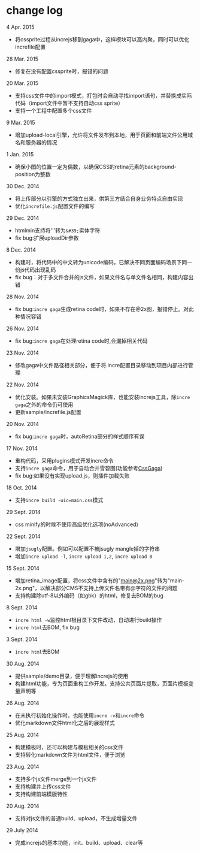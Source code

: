 change log
============
4 Apr. 2015
 * 将cssprite过程从increjs移到gaga中，这样模块可以高内聚，同时可以优化increfile配置

28 Mar. 2015
 * 修复在没有配置cssprite时，报错的问题

20 Mar. 2015
 * 支持css文件中的import模式，打包时会自动寻找import语句，并替换成实际代码（import文件中暂不支持自动css sprite）
 * 支持一个工程中配置多个css文件

9 Mar. 2015
 * 增加upload-local引擎，允许将文件发布到本地，用于页面和前端文件公用域名和服务器的情况

1 Jan. 2015
 * 确保小图的位置一定为偶数，以确保CSS的retina元素的background-position为整数

30 Dec. 2014
 * 将上传部分以引擎的方式独立出来，供第三方结合自身业务特点自由实现
 * 优化`increfile.js`配置文件的编写

29 Dec. 2014
 * htmlmin支持将'\''转为`&#39;`实体字符
 * fix bug:扩展uploadDir参数

8 Dec. 2014
 * 构建时，将代码中的中文转为unicode编码，已解决不同页面编码场景下同一份js代码出现乱码
 * fix bug：对于多文件合并的js文件，如果文件名与单文件名相同，构建内容出错

28 Nov. 2014
 * fix bug:`incre gaga`生成retina code时，如果不存在@2x图，报错停止。对此种情况容错

26 Nov. 2014
 * fix bug:`incre gaga`在处理retina code时,会漏掉相关代码

23 Nov. 2014
 * 修改gaga中文件路径相关部分，便于将.incre配置目录移动到项目内部进行管理

22 Nov. 2014
 * 优化安装。如果未安装GraphicsMagick库，也能安装increjs工具，除`incre gaga`之外的命令仍可使用
 * 更新sample/increfile.js配置

20 Nov. 2014
 * fix bug:`incre gaga`时，autoRetina部分的样式顺序有误

17 Nov. 2014
 * 重构代码，采用plugins模式开发incre命令
 * 支持`incre gaga`命令，用于自动合并雪碧图(功能参考[CssGaga](http://www.99css.com/archives/542))
 * fix bug:如果没有实现upload.js，则插件加载失败

18 Oct. 2014
 * 支持`incre build -uic=main.css`模式

29 Sept. 2014
 * css minify的时候不使用高级优化选项(noAdvanced)

22 Sept. 2014
 * 增加`jsugly`配置。例如可以配置不被jsugly mangle掉的字符串
 * 增加`incre upload -l`, `incre upload 1,2`, `incre upload 0`

15 Sept. 2014
 * 增加retina_image配置，将css文件中含有的"main@2x.png"转为"main-2x.png"，以解决部分CMS不支持上传文件名带有@字符的文件的问题
 * 支持构建除utf-8以外编码（如gbk）的html，修复去BOM的bug

8 Sept. 2014
 * `incre html -w`监控html根目录下文件改动，自动进行build操作
 * `incre html`去BOM, fix bug

3 Sept. 2014
 * `incre html`去BOM

30 Aug. 2014
 * 提供sample/demo目录，便于理解increjs的使用
 * 构建html功能，专为页面重构工作开发。支持公共页面片提取，页面片模板变量声明等

26 Aug. 2014
 * 在未执行初始化操作时，也能使用`incre -v`和`incre`命令
 * 优化markdown文件html化之后的展现样式

25 Aug. 2014
 * 构建模板时，还可以构建与模板相关的css文件
 * 支持转化markdown文件为html文件，便于浏览

23 Aug. 2014
 * 支持多个js文件merge到一个js文件
 * 支持构建并上传css文件
 * 支持构建前端模版特性

20 Aug. 2014
 * 支持对js文件的普通build、upload，不生成增量文件

29 July 2014
 * 完成increjs的基本功能，init、build、upload、clear等
